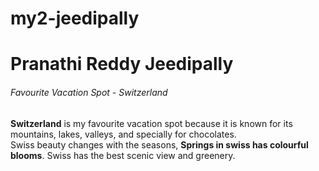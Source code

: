 # my2-jeedipally
# Pranathi Reddy Jeedipally
###### Favourite Vacation Spot - Switzerland
**Switzerland** is my favourite vacation spot because it is known for its mountains, lakes, valleys, and specially for chocolates.<br> Swiss beauty changes with the seasons, **Springs in swiss has colourful blooms**. Swiss has the best scenic view and greenery. 